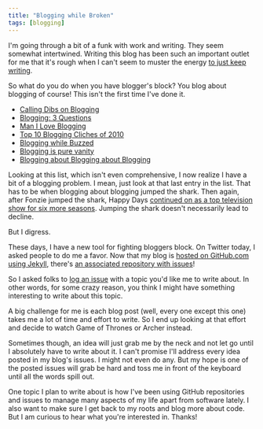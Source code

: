 ```yaml
---
title: "Blogging while Broken"
tags: [blogging]
---
```


I'm going through a bit of a funk with work and writing. They seem somewhat intertwined. Writing this blog has been such an important outlet for me that it's rough when I can't seem to muster the energy [to just keep writing](http://blog.codinghorror.com/how-to-achieve-ultimate-blog-success-in-one-easy-step/).

So what do you do when you have blogger's block? You blog about blogging of course! This isn't the first time I've done it.

* [Calling Dibs on Blogging](https://haacked.com/archive/2006/04/13/CallingDibsOnBlogging.aspx/) 
* [Blogging: 3 Questions](https://haacked.com/archive/2005/05/17/Blogging-Three-Questions.aspx/)
* [Man I Love Blogging](https://haacked.com/archive/2004/08/18/man-i-love-blogging.aspx/)
* [Top 10 Blogging Cliches of 2010](https://haacked.com/archive/2011/01/02/top-ten-blogging-cliches.aspx/)
* [Blogging while Buzzed](https://haacked.com/archive/2004/07/12/blogging-while-buzzed.aspx/)
* [Blogging is pure vanity](https://haacked.com/archive/2004/10/08/bloggingispurevanity.aspx/)
* [Blogging about Blogging about Blogging](https://haacked.com/archive/2005/03/13/Blogging-About-Blogging-AboutBlogging.aspx/)

Looking at this list, which isn't even comprehensive, I now realize I have a bit of a blogging problem. I mean, just look at that last entry in the list. That has to be when blogging about blogging jumped the shark. Then again, after Fonzie jumped the shark, Happy Days [continued on as a top television show for six more seasons](http://articles.latimes.com/2010/sep/03/entertainment/la-et-jump-the-shark-20100903). Jumping the shark doesn't necessarily lead to decline.

But I digress.

These days, I have a new tool for fighting bloggers block. On Twitter today, I asked people to do me a favor. Now that my blog is [hosted on GitHub.com using Jekyll](https://haacked.com/archive/2013/12/02/dr-jekyll-and-mr-haack/), there's [an associated repository with issues](https://github.com/Haacked/haacked.com/issues)!

So I asked folks to [log an issue](https://github.com/Haacked/haacked.com/issues/new) with a topic you'd like me to write about. In other words, for some crazy reason, you think I might have something interesting to write about this topic.

A big challenge for me is each blog post (well, every one except this one) takes me a lot of time and effort to write. So I end up looking at that effort and decide to watch Game of Thrones or Archer instead.

Sometimes though, an idea will just grab me by the neck and not let go until I absolutely have to write about it. I can't promise I'll address every idea posted in my blog's issues. I might not even do any. But my hope is one of the posted issues will grab be hard and toss me in front of the keyboard until all the words spill out.

One topic I plan to write about is how I've been using GitHub repositories and issues to manage many aspects of my life apart from software lately. I also want to make sure I get back to my roots and blog more about code. But I am curious to hear what you're interested in. Thanks!